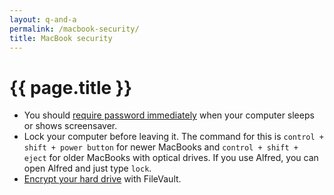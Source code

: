 ```yaml
---
layout: q-and-a
permalink: /macbook-security/
title: MacBook security
---
```

# {{ page.title }}

* You should [require password immediately](http://support.apple.com/kb/PH18669?viewlocale=en_US) when your computer sleeps or shows screensaver.
* Lock your computer before leaving it. The command for this is `control + shift + power button` for newer MacBooks and `control + shift + eject` for older MacBooks with optical drives. If you use Alfred, you can open Alfred and just type ``lock``.
* [Encrypt your hard drive](http://support.apple.com/en-us/HT4790) with FileVault.
